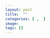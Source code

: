 ```yaml
---
layout: post
title:  ""
categories: [ ,  ]
image: 
tags: []
---
```


<!--lightbox in 3 columns-->
 <div class="columns">
  <div class="img1"><a class="glightbox" href=""><img alt="" class="glightbox" src="" /></a></div>
  <div class="img2"><a class="glightbox" href=""><img alt="" class="glightbox" src="" /></a></div>
  <div class="img3"><a class="glightbox" href=""><img alt="" class="glightbox" src="" /></a></div>
 
</div>